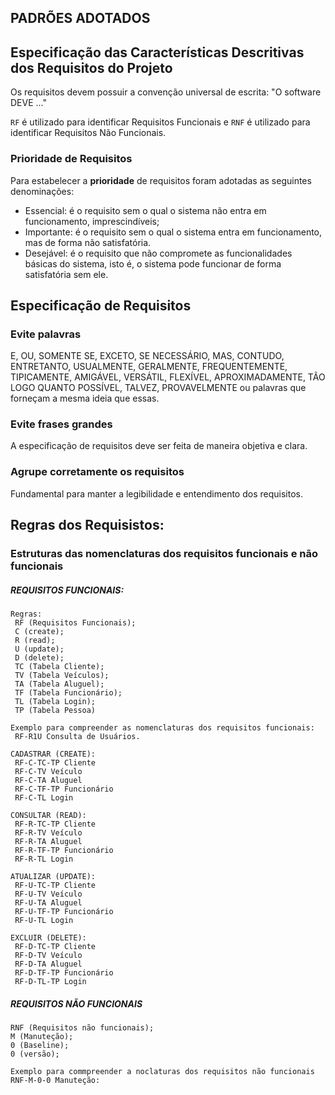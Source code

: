 ## PADRÕES ADOTADOS

## Especificação das Características Descritivas dos Requisitos do Projeto

Os requisitos devem possuir a convenção universal de escrita: "O software DEVE ..."

`RF` é utilizado para identificar Requisitos Funcionais e `RNF` é utilizado para identificar Requisitos Não Funcionais.

### Prioridade de Requisitos

Para estabelecer a **prioridade** de requisitos foram adotadas as seguintes denominações:
* Essencial: é o requisito sem o qual o sistema não entra em funcionamento, imprescindíveis;
* Importante: é o requisito sem o qual o sistema entra em funcionamento, mas de forma não satisfatória.
* Desejável: é o requisito que não compromete as funcionalidades básicas do sistema, isto é, o sistema pode funcionar de forma satisfatória sem ele.

## Especificação de Requisitos

### Evite palavras

E, OU, SOMENTE SE, EXCETO, SE NECESSÁRIO, MAS, CONTUDO, ENTRETANTO, USUALMENTE, GERALMENTE, FREQUENTEMENTE, TIPICAMENTE, AMIGÁVEL, VERSÁTIL, FLEXÍVEL, APROXIMADAMENTE, TÃO LOGO QUANTO POSSÍVEL, TALVEZ, PROVAVELMENTE 
ou palavras que forneçam a mesma ideia que essas.

### Evite frases grandes

A especificação de requisitos deve ser feita de maneira objetiva e clara.

### Agrupe corretamente os requisitos

Fundamental para manter a legibilidade e entendimento dos requisitos.

## Regras dos Requisistos:

### Estruturas das nomenclaturas dos requisitos funcionais e não funcionais

##### REQUISITOS FUNCIONAIS:
     
    Regras:
     RF (Requisitos Funcionais);
     C (create);
     R (read);
     U (update);
     D (delete);
     TC (Tabela Cliente);
     TV (Tabela Veículos);
     TA (Tabela Aluguel);
     TF (Tabela Funcionário);
     TL (Tabela Login);
     TP (Tabela Pessoa)
     
    Exemplo para compreender as nomenclaturas dos requisitos funcionais:
     RF-R1U Consulta de Usuários.
     
    CADASTRAR (CREATE):
     RF-C-TC-TP Cliente
     RF-C-TV Veículo
     RF-C-TA Aluguel
     RF-C-TF-TP Funcionário
     RF-C-TL Login

    CONSULTAR (READ):
     RF-R-TC-TP Cliente
     RF-R-TV Veículo
     RF-R-TA Aluguel
     RF-R-TF-TP Funcionário 
     RF-R-TL Login
  
    ATUALIZAR (UPDATE):
     RF-U-TC-TP Cliente
     RF-U-TV Veículo
     RF-U-TA Aluguel
     RF-U-TF-TP Funcionário 
     RF-U-TL Login
 
    EXCLUIR (DELETE):
     RF-D-TC-TP Cliente
     RF-D-TV Veículo
     RF-D-TA Aluguel
     RF-D-TF-TP Funcionário 
     RF-D-TL-TP Login
     
##### REQUISITOS NÃO FUNCIONAIS
    
    RNF (Requisitos não funcionais);
    M (Manuteção);
    0 (Baseline);
    0 (versão);

    Exemplo para commpreender a noclaturas dos requisitos não funcionais
    RNF-M-0-0 Manuteção:
